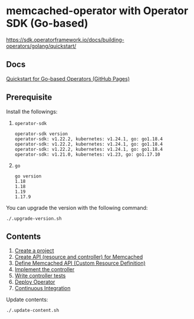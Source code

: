 # memcached-operator with Operator SDK (Go-based)

https://sdk.operatorframework.io/docs/building-operators/golang/quickstart/

## Docs

[Quickstart for Go-based Operators (GitHub Pages)](https://nakamasato.github.io/memcached-operator)

## Prerequisite

Install the followings:

1. `operator-sdk`

    ```
    operator-sdk version
    operator-sdk: v1.22.2, kubernetes: v1.24.1, go: go1.18.4
    operator-sdk: v1.22.2, kubernetes: v1.24.1, go: go1.18.4
    operator-sdk: v1.22.2, kubernetes: v1.24.1, go: go1.18.4
    operator-sdk: v1.21.0, kubernetes: v1.23, go: go1.17.10
    ```

1. `go`

    ```
    go version
    1.18
    1.18
    1.19
    1.17.9
    ```

You can upgrade the version with the following command:

```
./.upgrade-version.sh
```

## Contents
<!-- contents start -->
1. [Create a project](docs/01-initialize-operator.md)
1. [Create API (resource and controller) for Memcached](docs/02-create-api.md)
1. [Define Memcached API (Custom Resource Definition)](docs/03-define-api.md)
1. [Implement the controller](docs/04-implement-controller.md)
1. [Write controller tests](docs/05-write-controller-test.md)
1. [Deploy Operator](docs/06-deploy-operator.md)
1. [Continuous Integration](docs/07-ci.md)
<!-- contents end -->

Update contents:

```
./.update-content.sh
```
